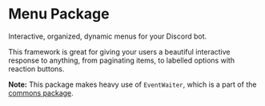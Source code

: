 # Menu Package

Interactive, organized, dynamic menus for your Discord bot.

This framework is great for giving your users a beautiful interactive response
to anything, from paginating items, to labelled options with reaction buttons.

**Note:** This package makes heavy use of `EventWaiter`, which is a part of the
[commons package](https://github.com/JDA-Applications/JDA-Utilities/tree/master/commons).
